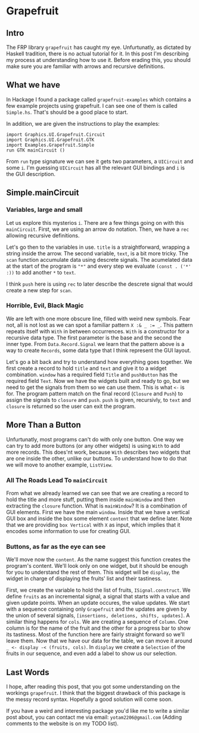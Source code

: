 # Grapefruit

## Intro
The FRP library `grapefruit` has caught my eye. Unfurtunatly, as dictated by 
Haskell tradition, there is no actual tutorial for it. In this post I'm 
describing my process at understanding how to use it. Before erading this, 
you should make sure you are familiar with arrows and recursive definitions.

## What we have
In Hackage I found a package called `grapefruit-examples` which contains a few 
example projects using grapefruit. I can see one of them is called `Simple.hs`. 
That's should be a good place to start.

In addition, we are given the instructions to play the examples:
```
import Graphics.UI.Grapefruit.Circuit
import Graphics.UI.Grapefruit.GTK
import Examples.Grapefruit.Simple
run GTK mainCircuit ()
```
From `run` type signature we can see it gets two parameters, a `UICircuit` and 
some `i`. I'm guessing `UICircuit` has all the relevant GUI bindings and `i` is 
the GUI description.

## Simple.mainCircuit
### Variables, large and small
Let us explore this mysterios `i`. There are a few things going on with this 
`mainCircuit`. First, we are using an arrow do notation. Then, we have a `rec` 
allowing recursive definitions.

Let's go then to the variables in use. `title` is a straightforward, wrapping a 
string inside the arrow. The second variable, `text`, is a bit more tricky. The 
`scan` function accumulate data using descrete signals. The acumelated data at 
the start of the program is `"*"` and every step we evaluate 
`(const . ('*' :))` to add another `*` to `text`.

I think `push` here is using `rec` to later describe the descrete signal that 
would create a new step for `scan`.

### Horrible, Evil, Black Magic

We are left with one more obscure line, filled with weird new symbols. Fear 
not, all is not lost as we can spot a familiar pattern `X :& _ := _`. This 
pattern repeats itself with `With` in between occurrences. `With` is a 
constructor for a recursive data type. The first parameter is the base and the 
second the inner type. From `Data.Record.Signal` we learn that the pattern 
above is a way to create `Records`, some data type that I think represent the 
GUI layout. 

Let's go a bit back and try to understand how everything goes together. 
We first create a record to hold `title` and `text` and give it to a 
widget combination. `window` has a required field `Title` and `pushButton` has 
the required field `Text`. Now we have the widgets built and ready to go, but we 
need to get the signals from them so we can use them. This is what `<-` is for. 
The program pattern match on the final record (`Closure` and `Push`) to assign 
the signals to `closure` and `push`. `push` is given, recursivly, to `text` and 
`closure` is returned so the user can exit the program.

## More Than a Button
Unfurtunatly, most programs can't do with only one button. One way we can try 
to add more buttons (or any other widgets) is using `With` to add more records. 
This does'nt work, because `With` describes two widgets that are one inside the 
other, unlike our buttons. To understand how to do that we will move to another 
example, `ListView`.

### All The Roads Lead To `mainCircuit`
From what we already learned we can see that we are creating a record to hold 
the title and more stuff, putting them inside `mainWindow` and then extracting 
the `closure` function. What is `mainWindow`? It is a combination of GUI 
elements. First we have the main `window`. Inside that we have a vertical GUI 
box and inside the box some element `content` that we define later. Note that 
we are providing `box Vertical` with `X` as input, which implies that it encodes
some information to use for creating GUI.

### Buttons, as far as the eye can see
We'll move now the `content`. As the name suggest this function creates the 
program's content. We'll look only on one widget, but it should be enough for 
you to understand the rest of them. This widget will be `display`, the widget 
in charge of displaying the fruits' list and their tastiness. 

First, we create the variable to hold the list of fruits, `ISignal.construct`. 
We define `fruits` as an incremental signal, a signal that starts with a value 
and given update points. When an update occures, the value updates. We start 
with a sequence containing only `Grapefruit` and the updates are given by the 
union of several signals, `[insertions, deletions, shifts, updates]`.
A similar thing happens for `cols`. We are creating a sequence of `Column`. One 
column is for the name of the fruit and the other for a progress bar to show 
its tastiness. Most of the function here are fairly straight forward so we'll 
leave them.
Now that we have our data for the table, we can move it around 
`_ <- display -< (fruits, cols)`. In `display` we create a `Selection` of the 
fruits in our sequence, and even add a label to show us our selection.

## Last Words
I hope, after reading this post, that you got some understanding on the workings
`grapefruit`. I think that the biggest drawback of this package is the messy 
record syntax. Hopefully a good solution will come soon.

If you have a weird and interesting package you'd like me to write a similar 
post about, you can contact me via email: `yotam2206@gmail.com` (Adding comments
to the website is on my TODO list).
